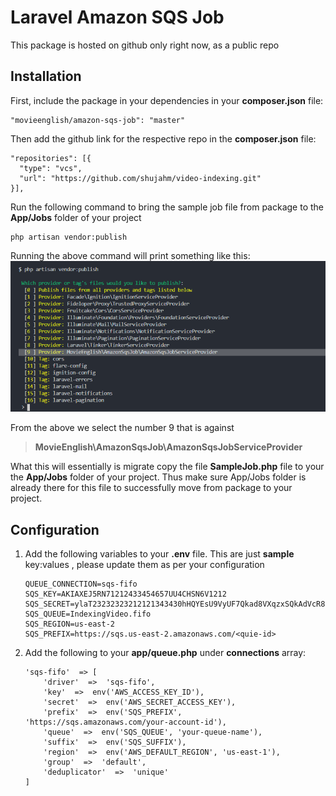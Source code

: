 # Laravel Amazon SQS Job

This package is hosted on github only right now, as a public repo

## Installation

First, include the package in your dependencies in your **composer.json** file:
```
"movieenglish/amazon-sqs-job": "master"
```
Then add the github link for the respective repo in the **composer.json** file:
```
"repositories": [{
  "type": "vcs",
  "url": "https://github.com/shujahm/video-indexing.git"
}],
```
Run the following command to bring the sample job file from package to the **App/Jobs** folder of your project
```
php artisan vendor:publish
```
Running the above command will print something like this:
![Screenshot](https://github.com/shujahm/video-indexing/blob/master/documents/Screenshot_4.png?raw=true)

From the above we select the number 9 that is against 
> **MovieEnglish\AmazonSqsJob\AmazonSqsJobServiceProvider**

What this will essentially is migrate copy the file **SampleJob.php** file to your the **App/Jobs** folder of your project. Thus make sure App/Jobs folder is already there for this file to successfully move from package to your project.

## Configuration

 1. Add the following variables to your **.env** file. This are just **sample** key:values , please update them as per your configuration

	```
	QUEUE_CONNECTION=sqs-fifo
	SQS_KEY=AKIAXEJ5RN71212433454657UU4CHSN6V1212
	SQS_SECRET=ylaT23232323212121343430hHQYEsU9VyUF7Qkad8VXqzxSQkAdVcR8hK6
	SQS_QUEUE=IndexingVideo.fifo
	SQS_REGION=us-east-2
	SQS_PREFIX=https://sqs.us-east-2.amazonaws.com/<quie-id>
	```

 2. Add the following to your **app/queue.php** under **connections** array:
	```
	'sqs-fifo'  => [
		'driver'  =>  'sqs-fifo',
		'key'  =>  env('AWS_ACCESS_KEY_ID'),
		'secret'  =>  env('AWS_SECRET_ACCESS_KEY'),
		'prefix'  =>  env('SQS_PREFIX', 'https://sqs.amazonaws.com/your-account-id'),
		'queue'  =>  env('SQS_QUEUE', 'your-queue-name'),
		'suffix'  =>  env('SQS_SUFFIX'),
		'region'  =>  env('AWS_DEFAULT_REGION', 'us-east-1'),
		'group'  =>  'default',
		'deduplicator'  =>  'unique'
	]
	```

